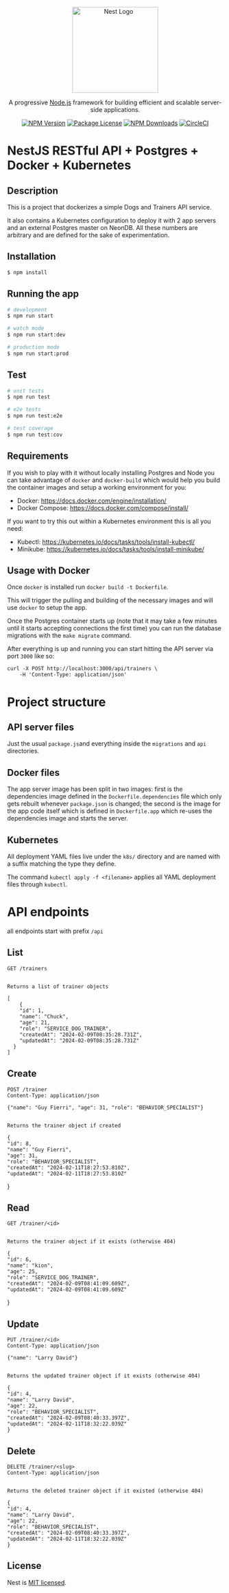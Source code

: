 <p align="center">
  <a href="http://nestjs.com/" target="blank"><img src="https://nestjs.com/img/logo-small.svg" width="200" alt="Nest Logo" /></a>
</p>

[circleci-image]: https://img.shields.io/circleci/build/github/nestjs/nest/master?token=abc123def456
[circleci-url]: https://circleci.com/gh/nestjs/nest

  <p align="center">A progressive <a href="http://nodejs.org" target="_blank">Node.js</a> framework for building efficient and scalable server-side applications.</p>
    <p align="center">
<a href="https://www.npmjs.com/~nestjscore" target="_blank"><img src="https://img.shields.io/npm/v/@nestjs/core.svg" alt="NPM Version" /></a>
<a href="https://www.npmjs.com/~nestjscore" target="_blank"><img src="https://img.shields.io/npm/l/@nestjs/core.svg" alt="Package License" /></a>
<a href="https://www.npmjs.com/~nestjscore" target="_blank"><img src="https://img.shields.io/npm/dm/@nestjs/common.svg" alt="NPM Downloads" /></a>
<a href="https://circleci.com/gh/nestjs/nest" target="_blank"><img src="https://img.shields.io/circleci/build/github/nestjs/nest/master" alt="CircleCI" /></a>

</p>
  <!--[![Backers on Open Collective](https://opencollective.com/nest/backers/badge.svg)](https://opencollective.com/nest#backer)
  [![Sponsors on Open Collective](https://opencollective.com/nest/sponsors/badge.svg)](https://opencollective.com/nest#sponsor)-->

# NestJS RESTful API + Postgres + Docker + Kubernetes

## Description

This is a project that dockerizes a simple Dogs and Trainers API service.

It also contains a Kubernetes configuration to deploy it with
2 app servers and an external Postgres master on NeonDB. All these
numbers are arbitrary and are defined for the sake of experimentation.

## Installation

```bash
$ npm install
```

## Running the app

```bash
# development
$ npm run start

# watch mode
$ npm run start:dev

# production mode
$ npm run start:prod
```

## Test

```bash
# unit tests
$ npm run test

# e2e tests
$ npm run test:e2e

# test coverage
$ npm run test:cov
```


## Requirements

If you wish to play with it without locally installing Postgres and
Node you can take advantage of `docker` and `docker-build` which
would help you build the container images and setup a working
environment for you:

- Docker: https://docs.docker.com/engine/installation/
- Docker Compose: https://docs.docker.com/compose/install/

If you want to try this out within a Kubernetes environment this is
all you need:

- Kubectl: https://kubernetes.io/docs/tasks/tools/install-kubectl/
- Minikube: https://kubernetes.io/docs/tasks/tools/install-minikube/

## Usage with Docker

Once `docker` is installed run `docker build -t Dockerfile`.

This will trigger the pulling and building of the necessary images and
will use `docker` to setup the app.

Once the Postgres container starts up (note that it may take a few
minutes until it starts accepting connections the first time) you can
run the database migrations with the `make migrate` command.

After everything is up and running you can start hitting the API
server via port `3000` like so:

    curl -X POST http://localhost:3000/api/trainers \
        -H 'Content-Type: application/json'


# Project structure

## API server files

Just the usual `package.js`and everything inside the
`migrations` and `api` directories.

## Docker files

The app server image has been split in two images: first is the
dependencies image defined in the `Dockerfile.dependencies` file which
only gets rebuilt whenever `package.json` is changed; the second is
the image for the app code itself which is defined in `Dockerfile.app`
which re-uses the dependencies image and starts the server.

## Kubernetes

All deployment YAML files live under the `k8s/` directory and are
named with a suffix matching the type they define.

The command `kubectl apply -f <filename>` applies all YAML deployment files through `kubectl`.

# API endpoints

all endpoints start with prefix `/api`

## List

    GET /trainers


    Returns a list of trainer objects

    [
        {
        "id": 1,
        "name": "Chuck",
        "age": 21,
        "role": "SERVICE_DOG_TRAINER",
        "createdAt": "2024-02-09T08:35:28.731Z",
        "updatedAt": "2024-02-09T08:35:28.731Z"
      }
    ]

## Create

    POST /trainer
    Content-Type: application/json

    {"name": "Guy Fierri", "age": 31, "role": "BEHAVIOR_SPECIALIST"}


    Returns the trainer object if created

    {
    "id": 8,
    "name": "Guy Fierri",
    "age": 31,
    "role": "BEHAVIOR_SPECIALIST",
    "createdAt": "2024-02-11T18:27:53.810Z",
    "updatedAt": "2024-02-11T18:27:53.810Z"
}

## Read

    GET /trainer/<id>


    Returns the trainer object if it exists (otherwise 404)

    {
    "id": 6,
    "name": "kion",
    "age": 25,
    "role": "SERVICE_DOG_TRAINER",
    "createdAt": "2024-02-09T08:41:09.609Z",
    "updatedAt": "2024-02-09T08:41:09.609Z"
}

## Update

    PUT /trainer/<id>
    Content-Type: application/json

    {"name": "Larry David"}


    Returns the updated trainer object if it exists (otherwise 404)

    {
    "id": 4,
    "name": "Larry David",
    "age": 22,
    "role": "BEHAVIOR_SPECIALIST",
    "createdAt": "2024-02-09T08:40:33.397Z",
    "updatedAt": "2024-02-11T18:32:22.039Z"
    }

## Delete

    DELETE /trainer/<slug>
    Content-Type: application/json


    Returns the deleted trainer object if it existed (otherwise 404)

    {
    "id": 4,
    "name": "Larry David",
    "age": 22,
    "role": "BEHAVIOR_SPECIALIST",
    "createdAt": "2024-02-09T08:40:33.397Z",
    "updatedAt": "2024-02-11T18:32:22.039Z"
    }

## License

Nest is [MIT licensed](LICENSE).
